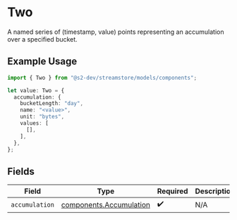 # Two

A named series of (timestamp, value) points representing an accumulation over a specified
bucket.

## Example Usage

```typescript
import { Two } from "@s2-dev/streamstore/models/components";

let value: Two = {
  accumulation: {
    bucketLength: "day",
    name: "<value>",
    unit: "bytes",
    values: [
      [],
    ],
  },
};
```

## Fields

| Field                                                              | Type                                                               | Required                                                           | Description                                                        |
| ------------------------------------------------------------------ | ------------------------------------------------------------------ | ------------------------------------------------------------------ | ------------------------------------------------------------------ |
| `accumulation`                                                     | [components.Accumulation](../../models/components/accumulation.md) | :heavy_check_mark:                                                 | N/A                                                                |